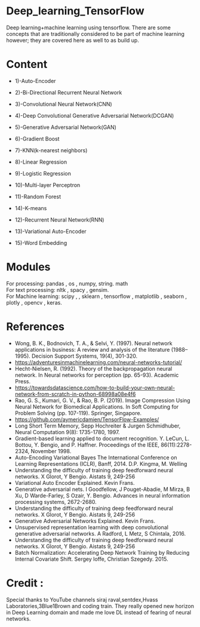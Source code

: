 # Deep_learning_TensorFlow
Deep learning+machine learning using tensorflow. There are some concepts that are traditionally considered to be part of machine learning however; they are covered here as well to as build up.

# Content

- 1)-Auto-Encoder

- 2)-Bi-Directional Recurrent Neural Network

- 3)-Convolutional Neural Network(CNN)

- 4)-Deep Convolutional Generative Adversarial Network(DCGAN)

- 5)-Generative Adversarial Network(GAN)

- 6)-Gradient Boost

- 7)-KNN(k-nearest neighbors)

- 8)-Linear Regression

- 9)-Logistic Regression

- 10)-Multi-layer Perceptron

- 11)-Random Forest


- 14)-K-means


- 12)-Recurrent Neural Network(RNN)

- 13)-Variational Auto-Encoder

- 15)-Word Embedding

# Modules

For processing: pandas , os , numpy, string. math<br>
For text processing: nltk , spacy , gensim.<br>
For Machine learning: scipy , , sklearn , tensorflow , matplotlib , seaborn , plotly , opencv , keras.<br>

# References

- Wong, B. K., Bodnovich, T. A., & Selvi, Y. (1997). Neural network applications in business: A review and analysis of the literature (1988–1995). Decision Support Systems, 19(4), 301-320.
- https://adventuresinmachinelearning.com/neural-networks-tutorial/
- Hecht-Nielsen, R. (1992). Theory of the backpropagation neural network. In Neural networks for perception (pp. 65-93). Academic Press.
- https://towardsdatascience.com/how-to-build-your-own-neural-network-from-scratch-in-python-68998a08e4f6
- Rao, G. S., Kumari, G. V., & Rao, B. P. (2019). Image Compression Using Neural Network for Biomedical Applications. In Soft Computing for Problem Solving (pp. 107-119). Springer, Singapore.
- https://github.com/aymericdamien/TensorFlow-Examples/
- Long Short Term Memory, Sepp Hochreiter & Jurgen Schmidhuber, Neural Computation 9(8): 1735-1780, 1997.
- Gradient-based learning applied to document recognition. Y. LeCun, L. Bottou, Y. Bengio, and P. Haffner. Proceedings of the IEEE, 86(11):2278-2324, November 1998.
- Auto-Encoding Variational Bayes The International Conference on Learning Representations (ICLR), Banff, 2014. D.P. Kingma, M. Welling
- Understanding the difficulty of training deep feedforward neural networks. X Glorot, Y Bengio. Aistats 9, 249-256
- Variational Auto Encoder Explained. Kevin Frans.
- Generative adversarial nets. I Goodfellow, J Pouget-Abadie, M Mirza, B Xu, D Warde-Farley, S Ozair, Y. Bengio. Advances in neural information processing systems, 2672-2680.
- Understanding the difficulty of training deep feedforward neural networks. X Glorot, Y Bengio. Aistats 9, 249-256
- Generative Adversarial Networks Explained. Kevin Frans.
- Unsupervised representation learning with deep convolutional generative adversarial networks. A Radford, L Metz, S Chintala, 2016.
- Understanding the difficulty of training deep feedforward neural networks. X Glorot, Y Bengio. Aistats 9, 249-256
- Batch Normalization: Accelerating Deep Network Training by Reducing Internal Covariate Shift. Sergey Ioffe, Christian Szegedy. 2015.
# Credit :

Special thanks to YouTube channels siraj raval,sentdex,Hvass Laboratories,3Blue1Brown and coding train. They really opened new horizon in Deep Learning domain and made me love DL instead of fearing of neural networks.
